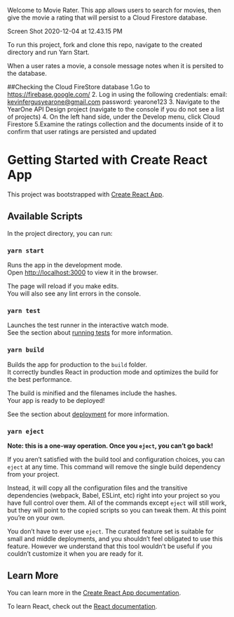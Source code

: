 
Welcome to Movie Rater. This app allows users to search for movies, then give the movie a rating that will persist to a Cloud Firestore database. 

Screen Shot 2020-12-04 at 12.43.15 PM


To run this project, fork and clone this repo, navigate to the created directory and run Yarn Start. 

When a user rates a movie, a console message notes when it is persited to the database. 

##Checking the Cloud FireStore database
1.Go to https://firebase.google.com/
2. Log in using the following credentials: 
  email: kevinfergusyearone@gmail.com
  password: yearone123
 3. Navigate to the YearOne API Design project (navigate to the console if you do not see a list of projects)
 4. On the left hand side, under the Develop menu, click Cloud Firestore
 5.Examine the ratings collection and the documents inside of it to confirm that user ratings are persisted and updated 
 
 
##
# Getting Started with Create React App

This project was bootstrapped with [Create React App](https://github.com/facebook/create-react-app).

## Available Scripts

In the project directory, you can run:

### `yarn start`

Runs the app in the development mode.\
Open [http://localhost:3000](http://localhost:3000) to view it in the browser.

The page will reload if you make edits.\
You will also see any lint errors in the console.

### `yarn test`

Launches the test runner in the interactive watch mode.\
See the section about [running tests](https://facebook.github.io/create-react-app/docs/running-tests) for more information.

### `yarn build`

Builds the app for production to the `build` folder.\
It correctly bundles React in production mode and optimizes the build for the best performance.

The build is minified and the filenames include the hashes.\
Your app is ready to be deployed!

See the section about [deployment](https://facebook.github.io/create-react-app/docs/deployment) for more information.

### `yarn eject`

**Note: this is a one-way operation. Once you `eject`, you can’t go back!**

If you aren’t satisfied with the build tool and configuration choices, you can `eject` at any time. This command will remove the single build dependency from your project.

Instead, it will copy all the configuration files and the transitive dependencies (webpack, Babel, ESLint, etc) right into your project so you have full control over them. All of the commands except `eject` will still work, but they will point to the copied scripts so you can tweak them. At this point you’re on your own.

You don’t have to ever use `eject`. The curated feature set is suitable for small and middle deployments, and you shouldn’t feel obligated to use this feature. However we understand that this tool wouldn’t be useful if you couldn’t customize it when you are ready for it.

## Learn More

You can learn more in the [Create React App documentation](https://facebook.github.io/create-react-app/docs/getting-started).

To learn React, check out the [React documentation](https://reactjs.org/).


